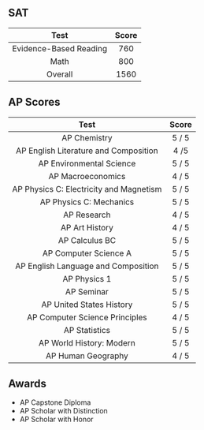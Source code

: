 ## SAT

|          Test          | Score |
| :--------------------: | :---: |
| Evidence-Based Reading |  760  |
|          Math          |  800  |
|        Overall         | 1560  |

## AP Scores

|                  Test                   | Score |
| :-------------------------------------: | :---: |
|              AP Chemistry               | 5 / 5 |
|  AP English Literature and Composition  | 4 /5  |
|        AP Environmental Science         | 5 / 5 |
|            AP Macroeconomics            | 4 / 5 |
| AP Physics C: Electricity and Magnetism | 5 / 5 |
|         AP Physics C: Mechanics         | 5 / 5 |
|               AP Research               | 4 / 5 |
|             AP Art History              | 4 / 5 |
|             AP Calculus BC              | 5 / 5 |
|          AP Computer Science A          | 5 / 5 |
|   AP English Language and Composition   | 5 / 5 |
|              AP Physics 1               | 5 / 5 |
|               AP Seminar                | 5 / 5 |
|        AP United States History         | 5 / 5 |
|     AP Computer Science Principles      | 4 / 5 |
|              AP Statistics              | 5 / 5 |
|        AP World History: Modern         | 5 / 5 |
|           AP Human Geography            | 4 / 5 |

## Awards

- AP Capstone Diploma
- AP Scholar with Distinction
- AP Scholar with Honor
